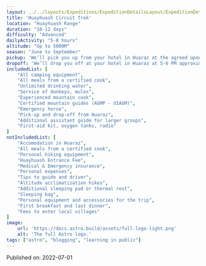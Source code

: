 ```yaml
---
layout: ../../layouts/Expeditions/ExpeditionDetailsLayout/ExpeditionDetailsLayout.astro
title: 'Huayhuash Circuit Trek'
location: "Huayhuash Range"
duration: "10-12 days"
difficulty: "Advanced"
dailyActivity: "5-8 hours"
altitude: "Up to 5000M"
season: "June to September"
pickup: 'We’ll pick you up from your hotel in Huaraz at the agreed upon time.'
dropoff: 'We’ll drop you off at your hotel in Huaraz at 5-6 PM approximately.'
includedList: [
    "All camping equipment",
    "All meals from a certified cook",
    "Unlimited drinking water",
    "Service of donkeys, mules",
    "Experienced mountain cook",
    "Certified mountain guides (AGMP - UIAGM)",
    "Emergency horse",
    "Pick-up and drop-off from Huaraz",
    "Additional assistant guide for larger groups",
    "First-aid kit, oxygen tanks, radio"
]
notIncludedList: [
    "Accomodation in Huaraz",
    "All meals from a certified cook",
    "Personal hiking equipment",
    "Huayhuash Entrance Fee",
    "Medical & Emergency insurance",
    "Personal expenses",
    "Tips to guide and driver",
    "Altitude acclimatization hikes",
    "Additional sleeping pad or thermal rest",
    "Sleeping bag",
    "Personal equipment and accessories for the trip",
    "First breakfast and last dinner",
    "Fees to enter local villages"
]
image:
    url: 'https://docs.astro.build/assets/full-logo-light.png'
    alt: 'The full Astro logo.'
tags: ["astro", "blogging", "learning in public"]
---
```

Published on: 2022-07-01